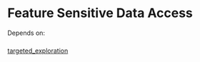 # **Fe**ature **Sen**sitive **D**ata **A**ccess

Depends on:
### 
[targeted_exploration](https://projects.cispa.saarland/nataniel.borges/targeted_exploration)
